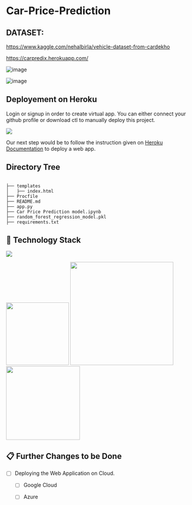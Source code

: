 # Car-Price-Prediction

## DATASET:
https://www.kaggle.com/nehalbirla/vehicle-dataset-from-cardekho

https://carpredix.herokuapp.com/

![image](https://user-images.githubusercontent.com/75041273/125003619-36326580-e075-11eb-92f2-ffb8ff49e9d0.png)

![image](https://user-images.githubusercontent.com/75041273/125003576-1f8c0e80-e075-11eb-87e3-46445e03c34f.png)

## Deployement on Heroku
Login or signup in order to create virtual app. You can either connect your github profile or download ctl to manually deploy this project.

[![](https://i.imgur.com/dKmlpqX.png)](https://heroku.com)

Our next step would be to follow the instruction given on [Heroku Documentation](https://devcenter.heroku.com/articles/getting-started-with-python) to deploy a web app.

## Directory Tree 
```

├── templates
│   ├── index.html
├── Procfile
├── README.md
├── app.py
├── Car Price Prediction model.ipynb
├── random_forest_regression_model.pkl
├── requirements.txt
```




## 🏁 Technology Stack

![](https://forthebadge.com/images/badges/made-with-python.svg)

[<img target="_blank" src="https://flask.palletsprojects.com/en/1.1.x/_images/flask-logo.png" width=170>](https://flask.palletsprojects.com/en/1.1.x/) [<img target="_blank" src="https://number1.co.za/wp-content/uploads/2017/10/gunicorn_logo-300x85.png" width=280>](https://gunicorn.org) [<img target="_blank" src="https://scikit-learn.org/stable/_static/scikit-learn-logo-small.png" width=200>](https://scikit-learn.org/stable/) 

## 📋 Further Changes to be Done

- [ ] Deploying the Web Application on Cloud.
     - [ ] Google Cloud 
     - [ ] Azure

